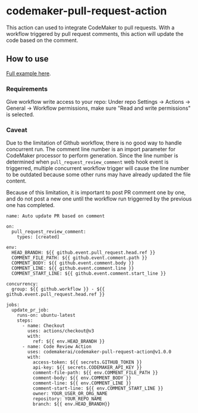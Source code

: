 # codemaker-pull-request-action

This action can used to integrate CodeMaker to pull requests. With a workflow triggered by pull request comments, this action will update the code based on the comment.

## How to use

[Full example here](https://github.com/codemakerai/codemaker-pull-request-action-example).

### Requirements

Give workflow write access to your repo: Under repo Settings -> Actions -> General -> Workflow permissions, make sure "Read and write permissions" is selected.

### Caveat

Due to the limitation of Github workflow, there is no good way to handle concurrent run. The comment line number is an import parameter for CodeMaker processor to perform generation. Since the line number is determined when ```pull_request_review_comment``` web hook event is triggerred, multiple concurrent workflow trigger will cause the line number to be outdated because some other runs may have already updated the file content.

Because of this limitation, it is important to post PR comment one by one, and do not post a new one until the workflow run triggerred by the previous one has completed.

```
name: Auto update PR based on comment

on:
  pull_request_review_comment:
    types: [created]

env:
  HEAD_BRANDH: ${{ github.event.pull_request.head.ref }}
  COMMENT_FILE_PATH: ${{ github.event.comment.path }}
  COMMENT_BODY: ${{ github.event.comment.body }}
  COMMENT_LINE: ${{ github.event.comment.line }}
  COMMENT_START_LINE: ${{ github.event.comment.start_line }}

concurrency:
  group: ${{ github.workflow }} - ${{ github.event.pull_request.head.ref }}

jobs:
  update_pr_job:
    runs-on: ubuntu-latest
    steps:
      - name: Checkout
        uses: actions/checkout@v3
        with:
          ref: ${{ env.HEAD_BRANDH }}
      - name: Code Review Action
        uses: codemakerai/codemaker-pull-request-action@v1.0.0
        with:
          access-token: ${{ secrets.GITHUB_TOKEN }}
          api-key: ${{ secrets.CODEMAKER_API_KEY }}
          comment-file-path: ${{ env.COMMENT_FILE_PATH }}
          comment-body: ${{ env.COMMENT_BODY }}
          comment-line: ${{ env.COMMENT_LINE }}
          comment-start-line: ${{ env.COMMENT_START_LINE }}
          owner: YOUR_USER_OR_ORG_NAME
          repository: YOUR_REPO_NAME
          branch: ${{ env.HEAD_BRANDH}}
```